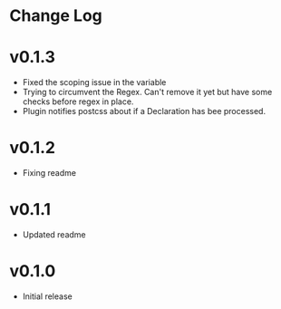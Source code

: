 # Change Log

# v0.1.3

- Fixed the scoping issue in the variable
- Trying to circumvent the Regex. Can't remove it yet but have some checks before regex in place.
- Plugin notifies postcss about if a Declaration has bee processed.

# v0.1.2

- Fixing readme

# v0.1.1

- Updated readme

# v0.1.0

- Initial release
